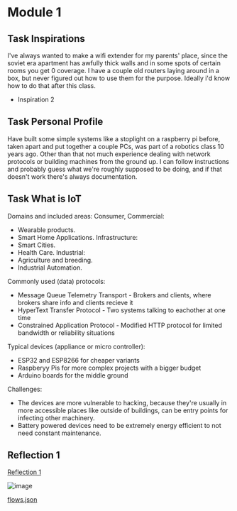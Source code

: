 # Module 1
## Task Inspirations

I've always wanted to make a wifi extender for my parents' place, since the soviet era apartment has awfully thick walls and in some spots of certain rooms you get 0 coverage. I have a couple old routers laying around in a box, but never figured out how to use them for the purpose. Ideally i'd know how to do that after this class.
- Inspiration 2

## Task Personal Profile
Have built some simple systems like a stoplight on a raspberry pi before, taken apart and put together a couple PCs, was part of a robotics class 10 years ago. Other than that not much experience dealing with network protocols or building machines from the ground up. I can follow instructions and probably guess what we're roughly supposed to be doing, and if that doesn't work there's always documentation.
## Task What is IoT

Domains and included areas:
Consumer, Commercial:
  - Wearable products.
  - Smart Home Applications.
Infrastructure:
  - Smart Cities.
  - Health Care.
Industrial:
  - Agriculture and breeding.
  - Industrial Automation.

Commonly used (data) protocols:
- Message Queue Telemetry Transport - Brokers and clients, where brokers share info and clients recieve it
- HyperText Transfer Protocol - Two systems talking to eachother at one time
- Constrained Application Protocol  - Modified HTTP protocol for limited bandwidth or reliability situations

Typical devices (appliance or micro controller):

- ESP32 and ESP8266 for cheaper variants
- Raspberyy Pis for more complex projects with a bigger budget
- Arduino boards for the middle ground

Challenges:

- The devices are more vulnerable to hacking, because they're usually in more accessible places like outside of buildings, can be entry points for infecting other machinery.
- Battery powered devices need to be extremely energy efficient to not need constant maintenance.

## Reflection 1
[Reflection 1](/Reflections/ref01.md)

![image](https://github.com/user-attachments/assets/637d904d-b1df-4ab7-b8ad-9aee0cde3bc0)


[flows.json](https://github.com/user-attachments/files/18833189/flows.json)
